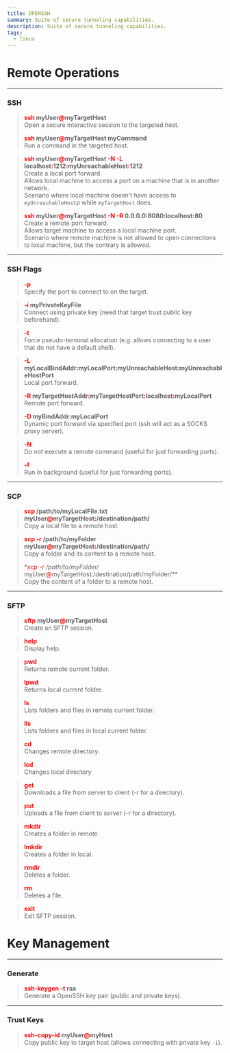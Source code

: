 ```yaml
---
title: OPENSSH
summary: Suite of secure tunneling capabilities.
description: Suite of secure tunneling capabilities.
tags:
  - linux
---
```


# Remote Operations

---

### SSH


 > 
 > **<font color=red>ssh</font> myUser<font color=red>@</font>myTargetHost**</br>
 > Open a secure interactive session to the targeted host.
 > 
 > **<font color=red>ssh</font> myUser<font color=red>@</font>myTargetHost myCommand**</br>
 > Run a command in the targeted host.

 > 
 > **<font color=red>ssh</font> myUser<font color=red>@</font>myTargetHost <font color=red>-N -L</font> localhost<font color=red>:</font>1212<font color=red>:</font>myUnreachableHost<font color=red>:</font>1212**</br>
 > Create a local port forward.</br>
 > Allows local machine to access a port on a machine that is in another network.</br>
 > Scenario where local machine doesn't have access to `myUnreachableHost`p while `myTargetHost` does.
 > 
 > **<font color=red>ssh</font> myUser<font color=red>@</font>myTargetHost <font color=red>-N -R</font> 0.0.0.0<font color=red>:</font>8080<font color=red>:</font>localhost<font color=red>:</font>80**</br>
 > Create a remote port forward.</br>
 > Allows target machine to access a local machine port.</br>
 > Scenario where remote machine is not allowed to open connections to local machine, but the contrary is allowed.

---

### SSH Flags


 > 
 > **<font color=red>-p</font>**</br>
 > Specify the port to connect to on the target.

 > 
 > **<font color=red>-i</font> myPrivateKeyFile**</br>
 > Connect using private key (need that target trust public key beforehand).

 > 
 > **<font color=red>-t</font>**</br>
 > Force pseudo-terminal allocation (e.g. allows connecting to a user that do not have a default shell).

 > 
 > **<font color=red>-L</font> myLocalBindAddr<font color=red>:</font>myLocalPort<font color=red>:</font>myUnreachableHost<font color=red>:</font>myUnreachableHostPort**</br>
 > Local port forward.
 > 
 > **<font color=red>-R</font> myTargetHostAddr<font color=red>:</font>myTargetHostPort<font color=red>:</font>localhost<font color=red>:</font>myLocalPort**</br>
 > Remote port forward.
 > 
 > **<font color=red>-D</font> myBindAddr<font color=red>:</font>myLocalPort**</br>
 > Dynamic port forward via specified port (ssh will act as a SOCKS proxy server).

 > 
 > **<font color=red>-N</font>**</br>
 > Do not execute a remote command (useful for just forwarding ports).
 > 
 > **<font color=red>-f</font>**</br>
 > Run in background (useful for just forwarding ports).

---

### SCP


 > 
 > **<font color=red>scp</font> /path/to/myLocalFile.txt myUser<font color=red>@</font>myTargetHost<font color=red>:</font>/destination/path/**</br>
 > Copy a local file to a remote host.

 > 
 > **<font color=red>scp -r</font> /path/to/myFolder myUser<font color=red>@</font>myTargetHost<font color=red>:</font>/destination/path/**</br>
 > Copy a folder and its content to a remote host.
 > 
 > \**<font color=red>scp -r</font> /path/to/myFolder/* myUser<font color=red>@</font>myTargetHost<font color=red>:</font>/destination/path/myFolder/\*\*</br>
 > Copy the content of a folder to a remote host.

---

### SFTP


 > 
 > **<font color=red>sftp</font> myUser<font color=red>@</font>myTargetHost**</br>
 > Create an SFTP session.

 > 
 > **<font color=red>help</font>**</br> 
 > Display help.

 > 
 > **<font color=red>pwd</font>**</br>
 > Returns remote current folder.
 > 
 > **<font color=red>lpwd</font>**</br>
 > Returns local current folder.
 > 
 > **<font color=red>ls</font>**</br>
 > Lists folders and files in remote current folder.
 > 
 > **<font color=red>lls</font>**</br>
 > Lists folders and files in local current folder.
 > 
 > **<font color=red>cd</font>**</br>
 > Changes remote directory.
 > 
 > **<font color=red>lcd</font>**</br>
 > Changes local directory

 > 
 > **<font color=red>get</font>**</br>
 > Downloads a file from server to client (-r for a directory).
 > 
 > **<font color=red>put</font>**</br>
 > Uploads a file from client to server (-r for a directory).

 > 
 > **<font color=red>mkdir</font>**</br>
 > Creates a folder in remote.
 > 
 > **<font color=red>lmkdir</font>**</br>
 > Creates a folder in local.
 > 
 > **<font color=red>rmdir</font>**</br>
 > Deletes a folder.
 > 
 > **<font color=red>rm</font>**</br>
 > Deletes a file.

 > 
 > **<font color=red>exit</font>**</br> 
 > Exit SFTP session.

# Key Management

---

### Generate


 > 
 > **<font color=red>ssh-keygen -t</font> rsa**</br>
 > Generate a OpenSSH key pair (public and private keys).

---

### Trust Keys


 > 
 > **<font color=red>ssh-copy-id</font> myUser<font color=red>@</font>myHost**</br>
 > Copy public key to target host (allows connecting with private key `-i`).

